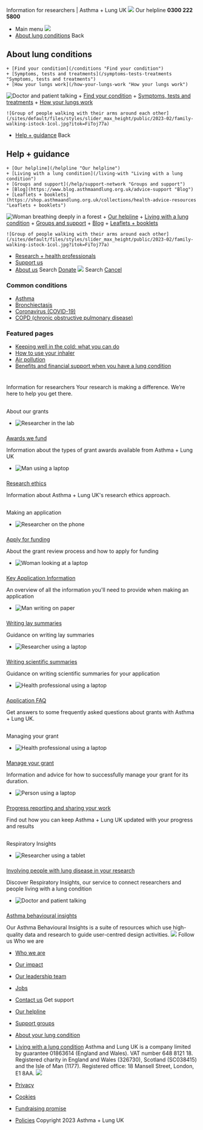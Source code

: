 
Information for researchers | Asthma + Lung UK
 [![](/themes/custom/asthma-lung-uk/images/aluk-logo.png)](/ "Homepage")
 Our helpline **0300 222 5800**
* Main menu
![](/wingsuit/asthma-lung-uk/images/aluk-logo.png)
* [About lung conditions](#about "About lung conditions")
 Back
 
## About lung conditions
	+ [Find your condition](/conditions "Find your condition")
	+ [Symptoms, tests and treatments](/symptoms-tests-treatments "Symptoms, tests and treatments")
	+ [How your lungs work](/how-your-lungs-work "How your lungs work")
![Doctor and patient talking](/sites/default/files/styles/slider_max_height/public/2023-02/119589.jpg?itok=IfMKqhqJ)
	+ [Find your condition](/conditions)
	+ [Symptoms, tests and treatments](/symptoms-tests-treatments)
	+ [How your lungs work](/how-your-lungs-work)
	
	
	![Group of people walking with their arms around each other](/sites/default/files/styles/slider_max_height/public/2023-02/family-walking-istock-1col.jpg?itok=FiToj77a)
* [Help + guidance](#get-support "Help + guidance")
 Back
 
## Help + guidance
	+ [Our helpline](/helpline "Our helpline")
	+ [Living with a lung condition](/living-with "Living with a lung condition")
	+ [Groups and support](/help/support-network "Groups and support")
	+ [Blog](https://www.blog.asthmaandlung.org.uk/advice-support "Blog")
	+ [Leaflets + booklets](https://shop.asthmaandlung.org.uk/collections/health-advice-resources "Leaflets + booklets")
![Woman breathing deeply in a forest](/sites/default/files/styles/slider_max_height/public/2023-02/A%2BLUK%20Generic73.jpg?itok=IY-jWei3)
	+ [Our helpline](/helpline)
	+ [Living with a lung condition](/living-with)
	+ [Groups and support](/help/support-network)
	+ [Blog](https://www.blog.asthmaandlung.org.uk/advice-support)
	+ [Leaflets + booklets](https://shop.asthmaandlung.org.uk/collections/health-advice-resources "Leaflets and booklets about lung conditions")
	
	
	![Group of people walking with their arms around each other](/sites/default/files/styles/slider_max_height/public/2023-02/family-walking-istock-1col.jpg?itok=FiToj77a)
* [Research + health professionals](/research-health-professionals "Research + health professionals")
* [Support us](/support-us "Support us")
* [About us](/about-us "About us")
Search
[Donate](https://action.asthmaandlung.org.uk/page/99720/donate/1?ea_tracking_id=General_WebsiteALUK_Header_Regular "Donate") 
 [![](/themes/custom/asthma-lung-uk/images/aluk-logo.png)](/ "Homepage")
Search
[Cancel](#)
### Common conditions
* [Asthma](/conditions/asthma)
* [Bronchiectasis](/conditions/bronchiectasis)
* [Coronavirus (COVID-19)](/conditions/coronavirus)
* [COPD (chronic obstructive pulmonary disease)](/conditions/copd-chronic-obstructive-pulmonary-disease)
### Featured pages
* [Keeping well in the cold: what you can do](/living-with/cold-weather)
* [How to use your inhaler](/living-with/inhaler-videos)
* [Air pollution](/living-with/air-pollution)
* [Benefits and financial support when you have a lung condition](/living-with/benefits)
# 
 Information for researchers
Your research is making a difference. We’re here to help you get there.
## 
 About our grants
* ![Researcher in the lab](/sites/default/files/styles/listing_image_mobile_x1/public/2023-03/Information%20for%20researchers%20%28thumbnail%29.png?h=fdce27af&itok=iEfZlyee)
### 
 [Awards we fund](/research-health-professionals/information-researchers/awards-we-fund)
 
 Information about the types of grant awards available from Asthma + Lung UK
* ![Man using a laptop](/sites/default/files/styles/listing_image_mobile_x1/public/2023-03/Information%20for%20researchers%20%28thumbnail%2910.png?h=e3730d18&itok=iyijQojq)
### 
 [Research ethics](/research-health-professionals/information-researchers/research-ethics)
 
 Information about Asthma + Lung UK's research ethics approach.
## 
 Making an application
* ![Researcher on the phone](/sites/default/files/styles/listing_image_mobile_x1/public/2023-03/Information%20for%20researchers%20%28thumbnail%2912.png?h=9a2796ae&itok=XBRhQSZn)
### 
 [Apply for funding](/research-health-professionals/information-researchers/apply-funding)
 
 About the grant review process and how to apply for funding
* ![Woman looking at a laptop](/sites/default/files/styles/listing_image_mobile_x1/public/2023-03/Information%20for%20researchers%20%28thumbnail%299.png?h=7aea4c28&itok=zRbJXgrd)
### 
 [Key Application Information](/research-health-professionals/information-researchers/key-application-information)
 
 An overview of all the information you'll need to provide when making an application
* ![Man writing on paper](/sites/default/files/styles/listing_image_mobile_x1/public/2023-03/Information%20for%20researchers%20%28thumbnail%297.png?h=1504e9a8&itok=ZidoNP_H)
### 
 [Writing lay summaries](/research-health-professionals/information-researchers/writing-lay-summaries)
 
 Guidance on writing lay summaries
* ![Researcher using a laptop](/sites/default/files/styles/listing_image_mobile_x1/public/2023-03/Information%20for%20researchers%20%28thumbnail%294.png?h=76f82a23&itok=KTUUjyEg)
### 
 [Writing scientific summaries](/research-health-professionals/information-researchers/writing-scientific-summaries)
 
 Guidance on writing scientific summaries for your application
* ![Health professional using a laptop](/sites/default/files/styles/listing_image_mobile_x1/public/2023-03/Information%20for%20researchers%20%28thumbnail%2913.png?h=b429556f&itok=RPZqkrkM)
### 
 [Application FAQ](/research-health-professionals/information-researchers/application-faq)
 
 Get answers to some frequently asked questions about grants with Asthma + Lung UK.
## 
 Managing your grant
* ![Health professional using a laptop](/sites/default/files/styles/listing_image_mobile_x1/public/2023-03/Information%20for%20researchers%20%28thumbnail%296.png?h=de4641da&itok=WfChTz6W)
### 
 [Manage your grant](/research-health-professionals/information-researchers/manage-your-grant)
 
 Information and advice for how to successfully manage your grant for its duration.
* ![Person using a laptop](/sites/default/files/styles/listing_image_mobile_x1/public/2023-03/Information%20for%20researchers%20%28thumbnail%295.png?h=756b35dc&itok=4Kn__Y8V)
### 
 [Progress reporting and sharing your work](/research-health-professionals/information-researchers/progress-reporting-sharing-your-work)
 
 Find out how you can keep Asthma + Lung UK updated with your progress and results
## 
 Respiratory Insights
* ![Researcher using a tablet](/sites/default/files/styles/listing_image_mobile_x1/public/2023-03/Respiratory%20Insights%20%28thumbnail%294.png?h=882522f8&itok=iVH_0GRy)
### 
 [Involving people with lung disease in your research](/respiratory-insights/involving-people-lung-disease-your-research)
 
 Discover Respiratory Insights, our service to connect researchers and people living with a lung condition
* ![Doctor and patient talking](/sites/default/files/styles/listing_image_mobile_x1/public/2023-03/Respiratory%20Insights%20%28thumbnail%293.png?h=f7ebffa0&itok=mi4SXwlz)
### 
 [Asthma behavioural insights](/respiratory-insights/asthma-behavioural-insights)
 
 Our Asthma Behavioural Insights is a suite of resources which use high-quality data and research to guide user-centred design activities.
 [![](/sites/default/files/2023-01/footer-logo%20%281%29.png)](/ "Homepage")
Follow us
 Who we are
 
* [Who we are](/about-us/who-we-are)
* [Our impact](/about-us/our-impact)
* [Our leadership team](/about-us/our-leadership-team)
* [Jobs](/work-us)
* [Contact us](/about-us/contact-us)
 Get support
 
* [Our helpline](/helpline)
* [Support groups](/help/support-network)
* [About your lung condition](/conditions)
* [Living with a lung condition](/living-with)
Asthma and Lung UK is a company limited by guarantee 01863614 (England and Wales). VAT number 648 8121 18.
Registered charity in England and Wales (326730), Scotland (SC038415) and the Isle of Man (1177). Registered office: 18 Mansell Street, London, E1 8AA.
[![](/sites/default/files/2023-01/reg-logo%20%281%29.png)](https://www.fundraisingregulator.org.uk)
![]()
![]()
* [Privacy](/privacy-policy)
* [Cookies](/cookies-how-we-use-them)
* [Fundraising promise](/fundraising-promise)
* [Policies](/about-us/policies)
 Copyright 2023 Asthma + Lung UK
 

